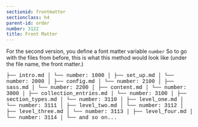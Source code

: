 ```yaml
---
sectionid: frontmatter
sectionclass: h4
parent-id: order
number: 3122
title: Front Matter
---
```

For the second version, you define a font matter variable `number` So to go with the files from before, this is what this method would look like (under the file name, the front matter.)

<p style="font-family: 'Source Code Pro', 'Courier New', monospace;">
├── intro.md
│   └── number: 1000
│
├── set_up.md
│   └── number: 2000
│
├── config.md
│   └── number: 2100
│
├── sass.md
│   └── number: 2200
│
├── content.md
│   └── number: 3000
│
├── collection_entries.md
│   └── number: 3100
│
├── section_types.md
│   └── number: 3110
│
├── level_one.md
│   └── number: 3111
│
├── level_two.md
│   └── number: 3112
│
├── level_three.md
│   └── number: 3113
│
├── level_four.md
│   └── number: 3114
│
└── and so on...
</p>